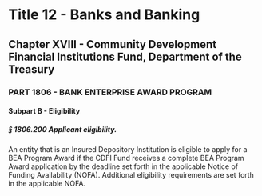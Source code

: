 
# Title 12 - Banks and Banking
## Chapter XVIII - Community Development Financial Institutions Fund, Department of the Treasury
### PART 1806 - BANK ENTERPRISE AWARD PROGRAM
#### Subpart B - Eligibility
##### § 1806.200 Applicant eligibility.

An entity that is an Insured Depository Institution is eligible to apply for a BEA Program Award if the CDFI Fund receives a complete BEA Program Award application by the deadline set forth in the applicable Notice of Funding Availability (NOFA). Additional eligibility requirements are set forth in the applicable NOFA.
